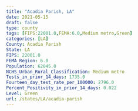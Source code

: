 ```yaml
---
title: "Acadia Parish, LA"
date: 2021-05-15
draft: false
type: county
tags: [FIPS:22001.0,FEMA:6.0,Medium metro,Green]
categories: [LA]
County: Acadia Parish
State: LA
FIPS: 22001.0
FEMA_Region: 6.0
Population: 62045.0
NCHS_Urban_Rural_Classification: Medium metro
Tests_in_prior_14_days: 1735.0
Fourteen_day_test_rate_per_100000: 2796.0
Percent_Positivity_in_prior_14_days: 0.022
Level: Green
url: /states/LA/acadia-parish
---
```




